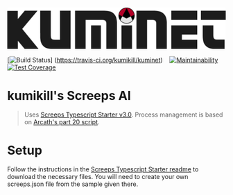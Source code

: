 ![](/assets/kuminet-logo.png)

[![Build Status](https://travis-ci.org/kumikill/kuminet.svg?branch=master)]
(https://travis-ci.org/kumikill/kuminet)
&nbsp;&nbsp;
[![Maintainability](https://api.codeclimate.com/v1/badges/bad044055c34eed17a3f/maintainability)](https://codeclimate.com/github/kumikill/kuminet/maintainability)
&nbsp;&nbsp;
[![Test Coverage](https://api.codeclimate.com/v1/badges/bad044055c34eed17a3f/test_coverage)](https://codeclimate.com/github/kumikill/kuminet/test_coverage)

# kumikill's Screeps AI
> Uses [Screeps Typescript Starter v3.0](https://github.com/screepers/screeps-typescript-starter). Process management is based on [Arcath's part 20 script](https://github.com/Arcath/screeps-code).

# Setup
Follow the instructions in the [Screeps Typescript Starter readme](https://github.com/screepers/screeps-typescript-starter) to download the necessary files. You will need to create your own screeps.json file from the sample given there.